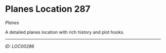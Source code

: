 # Planes Location 287

*Planes*

A detailed planes location with rich history and plot hooks.

---
*ID: LOC00286*